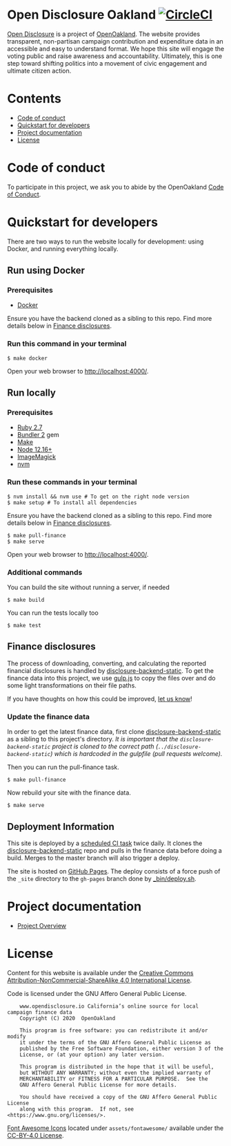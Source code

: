 Open Disclosure Oakland  [![CircleCI](https://circleci.com/gh/caciviclab/odca-jekyll.svg?style=svg)](https://circleci.com/gh/caciviclab/odca-jekyll)
===========================================================================

[Open Disclosure][opendisclosure-io] is a project of [OpenOakland](https://openoakland.org). 
The website provides transparent, non-partisan campaign contribution and expenditure data in an accessible and easy to understand format. We hope this site will engage the voting public and
raise awareness and accountability. Ultimately, this is one step toward shifting
politics into a movement of civic engagement and ultimate citizen action.


# Contents

- [Code of conduct](#code-of-conduct)
- [Quickstart for developers](#quickstart-for-developers)
- [Project documentation](#project-documentation)
- [License](#license)


# Code of conduct

To participate in this project, we ask you to abide by the OpenOakland [Code of Conduct](CODE_OF_CONDUCT.md).


# Quickstart for developers

There are two ways to run the website locally for development: using Docker, and running everything locally.

## Run using Docker

### Prerequisites

- [Docker](https://www.docker.com/products/docker-desktop)

Ensure you have the backend cloned as a sibling to this repo. Find more details below in [Finance disclosures](#finance-disclosures).

### Run this command in your terminal

    $ make docker

Open your web browser to [http://localhost:4000/](http://localhost:4000/).


## Run locally

### Prerequisites

- [Ruby 2.7](https://www.ruby-lang.org/)
- [Bundler 2](https://bundler.io/) gem
- [Make](https://www.gnu.org/software/make/)
- [Node 12.16+](https://nodejs.org/)
- [ImageMagick](https://www.imagemagick.org/)
- [nvm](https://github.com/nvm-sh/nvm#install--update-script)


### Run these commands in your terminal

    $ nvm install && nvm use # To get on the right node version
    $ make setup # To install all dependencies

Ensure you have the backend cloned as a sibling to this repo. Find more details below in [Finance disclosures](#finance-disclosures).

    $ make pull-finance
    $ make serve

Open your web browser to [http://localhost:4000/](http://localhost:4000/).


### Additional commands

You can build the site without running a server, if needed 
    
    $ make build

You can run the tests locally too

    $ make test


## Finance disclosures

The process of downloading, converting, and calculating the reported financial
disclosures is handled by [disclosure-backend-static][backend-static].  To get
the finance data into this project, we use [gulp.js](https://gulpjs.com/) to
copy the files over and do some light transformations on their file paths.

If you have thoughts on how this could be improved, [let us
know](https://github.com/caciviclab/odca-jekyll/issues/5)!


### Update the finance data

In order to get the latest finance data, first clone
[disclosure-backend-static][backend-static] as a sibling to this project's
directory. _It is important that the `disclosure-backend-static` project is
cloned to the correct path (`../disclosure-backend-static`) which is hardcoded
in the gulpfile (pull requests welcome)._

Then you can run the pull-finance task.

    $ make pull-finance

Now rebuild your site with the finance data.

    $ make serve


## Deployment Information

This site is deployed by a [scheduled CI task](https://circleci.com/gh/caciviclab/workflows/odca-jekyll) twice daily. It clones the [disclosure-backend-static][backend-static] repo and pulls in the finance data before doing a build. Merges to the master branch will also trigger a deploy.

The site is hosted on [GitHub Pages](https://pages.github.com/). The deploy
consists of a force push of the `_site` directory to the `gh-pages` branch done
by [_bin/deploy.sh](_bin/deploy.sh).


# Project documentation

- [Project Overview](https://docs.google.com/document/d/147WBdGqM_J9pA_fmUhuE0DOEKrIFy0GaT9m66oXTbG0/edit?usp=sharing)


# License

Content for this website is available under the [Creative Commons
Attribution-NonCommercial-ShareAlike 4.0 International
License](https://creativecommons.org/licenses/by-nc-sa/4.0/).

Code is licensed under the GNU Affero General Public License.

```
    www.opendisclosure.io California’s online source for local campaign finance data
    Copyright (C) 2020  OpenOakland

    This program is free software: you can redistribute it and/or modify
    it under the terms of the GNU Affero General Public License as
    published by the Free Software Foundation, either version 3 of the
    License, or (at your option) any later version.

    This program is distributed in the hope that it will be useful,
    but WITHOUT ANY WARRANTY; without even the implied warranty of
    MERCHANTABILITY or FITNESS FOR A PARTICULAR PURPOSE.  See the
    GNU Affero General Public License for more details.

    You should have received a copy of the GNU Affero General Public License
    along with this program.  If not, see <https://www.gnu.org/licenses/>.
```

[Font Awesome Icons](https://fontawesome.com/) located under `assets/fontawesome/` available under the
[CC-BY-4.0 License](https://creativecommons.org/licenses/by/4.0/).


[backend-static]: https://github.com/caciviclab/disclosure-backend-static
[opendisclosure-io]: https://www.opendisclosure.io/
